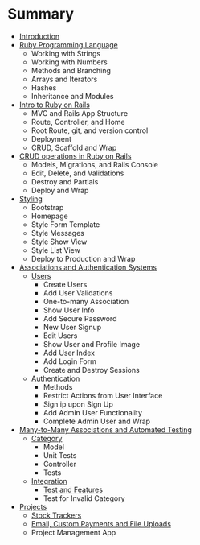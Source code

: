 # Summary

* [Introduction](README.md)
* [Ruby Programming Language](ruby-programming-language.md)
    * Working with Strings
    * Working with Numbers
    * Methods and Branching
    * Arrays and Iterators
    * Hashes
    * Inheritance and Modules
* [Intro to Ruby on Rails](intro-to-ruby-on-rails.md)
    * MVC and Rails App Structure
    * Route, Controller, and Home
    * Root Route, git, and version control
    * Deployment
    * CRUD, Scaffold and Wrap
* [CRUD operations in Ruby on Rails](crud-operations-in-ruby-on-rails.md)
    * Models, Migrations, and Rails Console
    * Edit, Delete, and Validations
    * Destroy and Partials
    * Deploy and Wrap
* [Styling](styling.md)
    * Bootstrap
    * Homepage
    * Style Form Template
    * Style Messages
    * Style Show View
    * Style List View
    * Deploy to Production and Wrap
* [Associations and Authentication Systems](associations-and-authentication-systems.md)
    * [Users](users.md)
        * Create Users
        * Add User Validations
        * One-to-many Association
        * Show User Info
        * Add Secure Password
        * New User Signup
        * Edit Users
        * Show User and Profile Image
        * Add User Index
        * Add Login Form
        * Create and Destroy Sessions
    * [Authentication](authentication.md)
        * Methods
        * Restrict Actions from User Interface
        * Sign ip upon Sign Up
        * Add Admin User Functionality
        * Complete Admin User and Wrap
* [Many-to-Many Associations and Automated Testing](many-to-many-associations-and-automated-testing.md)
    * [Category](category.md)
        * Model
        * Unit Tests
        * Controller
        * Tests
    * [Integration](integration.md)
        * [Test and Features](test-and-features.md)
        * Test for Invalid Category
* [Projects](projects.md)
    * [Stock Trackers](stock-trackers.md)
    * [Email, Custom Payments and File Uploads](email-custom-payments-and-file-uploads.md)
    * Project Management App

